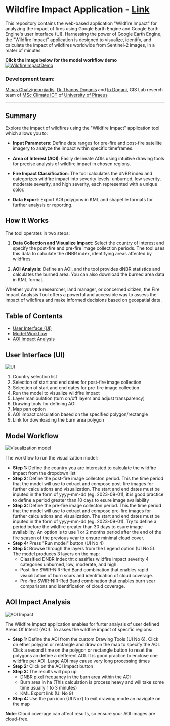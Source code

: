 # Wildfire Impact Application - [Link](https://ee-my-username32blue.projects.earthengine.app/view/wildfire-impact)

This repository contains the web-based application "Wildfire Impact" for analyzing the impact of fires using Google Earth Engine and Google Earth Engine's user interface (UI). Harnessing the power of Google Earth Engine, the "Wildfire Impact" application is designed to visualize, identify, and calculate the impact of wildfires worldwide from Sentinel-2 images, in a mater of minutes.

**Click the image below for the model workflow demo**
[![WildfireImpactDemo](https://img.youtube.com/vi/hG2sv7bSYec/maxresdefault.jpg)](https://youtu.be/hG2sv7bSYec)

### Development team: 
[Minas Chatzigeorgiadis](https://www.linkedin.com/in/minas-chatz/), [Dr Thanos Doganis](https://www.linkedin.com/in/thanos-doganis-41550915/) and [Io Dogani](https://www.linkedin.com/in/dogani-io/), GIS Lab reserch team of [MSc Climate ICT](https://masters.ds.unipi.gr/MSc_Climate_ICT/en/) of [University of Piraeus](https://www.unipi.gr/unipi/en/)
_______________________________________________________________________________________________________________________________________________________________________________________________________________________________________________________________________________________________________________________________

## Summary

Explore the impact of wildfires using the "Wildfire Impact" application tool which allows you to:

- **Input Parameters**: Define date ranges for pre-fire and post-fire satellite imagery to analyze the impact within specific timeframes.

- **Area of Interest (AOI)**: Easily delineate AOIs using intuitive drawing tools for precise analysis of wildfire impact in chosen regions.

- **Fire Impact Classification**: The tool calculates the dNBR index and categorizes wildfire impact into severity levels: unburned, low severity, moderate severity, and high severity, each represented with a unique color.

- **Data Export**: Export AOI polygons in KML and shapefile formats for further analysis or reporting.

## How It Works

The tool operates in two steps:

1. **Data Collection and Visualize Impact**: Select the country of interest and specify the post-fire and pre-fire image collection periods. The tool uses this data to calculate the dNBR index, identifying areas affected by wildfires.

2. **AOI Analysis**: Define an AOI, and the tool provides dNBR statistics and calculates the burned area. You can also download the burned area data in KML format.

Whether you're a researcher, land manager, or concerned citizen, the Fire Impact Analysis Tool offers a powerful and accessible way to assess the impact of wildfires and make informed decisions based on geospatial data.

## Table of Contents

- [User Interface (UI)](#user-interface-ui)
- [Model Workflow](#model-workflow)
- [AOI Impact Analysis](#aoi-impact-analysis)

## User Interface (UI)

![UI](https://github.com/Akis32/GEE_Wildfire_Impact_app/assets/142306838/225e1858-39b3-4b4d-a1a1-721eda4bff00)



1. Country selection list
2. Selection of start and end dates for post-fire image collection
3. Selection of start and end dates for pre-fire image collection
4. Run the model to visualize wildfire impact
5. Layer manipulation (turn on/off layers and adjust transparency)
6. Drawing tools for defining AOI
7. Map pan option
8. AOI impact calculation based on the specified polygon/rectangle
9. Link for downloading the burn area polygon

## Model Workflow

![Visualization model](https://github.com/Akis32/GEE_Wildfire_Impact_app/assets/142306838/26cbedaa-ccad-4d04-83d0-5f363274b47d)

The workflow to run the visualization model:

- **Step 1:** Define the country you are interested to calculate the wildfire impact from the dropdown list
- **Step 2:** Define the post-fire image collecton period. This the time period that the model will use to extract and compose post-fire images for further calculations and visualization. The start and end dates must be inputed in the form of yyyy-mm-dd (eg. 2023-09-01), it is good practice to define a period greater than 10 days to esure image availability
- **Step 3:**  Define the pre-fire image collecton period. This the time period that the model will use to extract and compose pre-fire images for further calculations and visualization. The start and end dates must be inputed in the form of yyyy-mm-dd (eg. 2023-09-01). Try to define a period before the wildfire greater than 30 days to esure image availability. An option is to use 1 or 2 months period after the end of the fire season of the previous year to ensure minimal cloud cover.
- **Step 4:** Press "Run model" button (UI No 4)
- **Step 5:** Browse through the layers from the Legend option (UI No 5).
   The model produces 3 layers on the map:
  - Classified DNBR Index tht classifies wildfire impact severity 4 categories unburned, low, moderate, and high.
  - Post-fire SWIR-NIR-Red Band combination that enables rapid visualization of burn scars and identification of cloud coverage.
  - Pre-fire SWIR-NIR-Red Band combination that enables burn scar comparisons and identification of cloud coverage.


## AOI Impact Analysis

![AOI Impact](https://github.com/Akis32/GEE_Wildfire_Impact_app/assets/142306838/04f20129-2c28-4583-bbec-63bd72379bbc)

The Wildfire Impact application enables for furter analysis of user defined Areas Of Interst (AOI). To asses the wildfire impact of specific regions:

- **Step 1:** Define the AOI from the custom Drawing Tools (UI No 6). Click on ether polygon or rectangle and draw on the map to specify the AOI. Click a second time on the polygon or rectangle button to reset the polygons an define a defferent AOI. It is good practice to enclose one wildfire per AOI. Large AOI may cause very long processing times
- **Step 2:** Click on the AOI Impact button
- **Step 3:** The results will pop up
    - DNBR pixel frequancy in the burn area within the AOI
    - Burn area in ha (This calculation is process heavy and will take some time usually 1 to 3 minutes)
    - KML Export link (UI No 9)
- **Step 4:** Use the pan icon (UI No7) to exit drawing mode an navigate on the map

**Note**: Cloud coverage can affect results, so ensure your AOI images are cloud-free.
